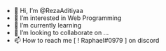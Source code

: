 - 👋 Hi, I’m @RezaAditiyaa
- 👀 I’m interested in Web Programming
- 🌱 I’m currently learning 
- 💞️ I’m looking to collaborate on ...
- 📫 How to reach me [ ! Raphael#0979 ] on discord

<!---
RezaAditiyaa/RezaAditiyaa is a ✨ special ✨ repository because its `README.md` (this file) appears on your GitHub profile.
You can click the Preview link to take a look at your changes.
--->
